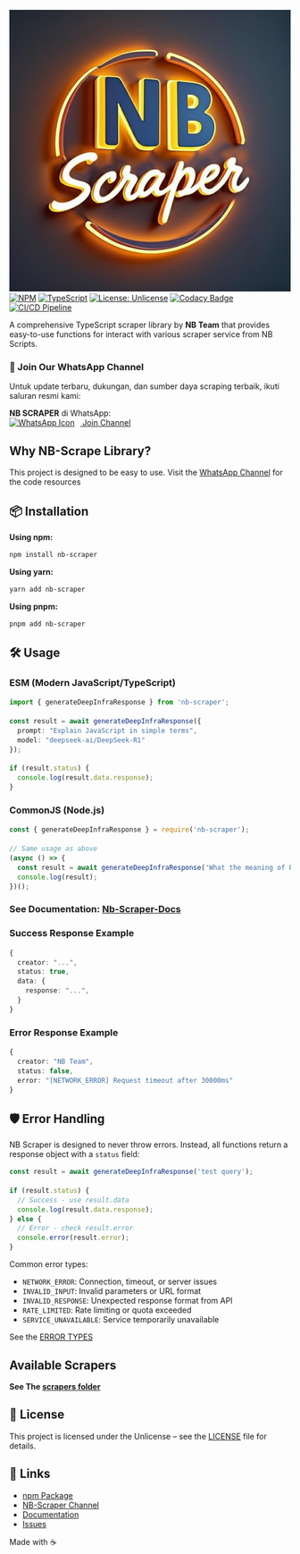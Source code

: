 [![icon](public/logo.png)](https://whatsapp.com/channel/0029Vb5EZCjIiRotHCI1213L)
[![NPM](https://nodei.co/npm/nb-scraper.png)](https://npmjs.org/package/nb-scraper)
[![TypeScript](https://img.shields.io/badge/TypeScript-007ACC?logo=typescript&logoColor=white)](https://typescriptlang.org)
[![License: Unlicense](https://img.shields.io/badge/license-Unlicense-blue.svg)](http://unlicense.org/)
[![Codacy Badge](https://app.codacy.com/project/badge/Grade/f7c79559f8d44dd49ee3fc69bc77aef3)](https://app.codacy.com?utm_source=gh&utm_medium=referral&utm_content=&utm_campaign=Badge_grade)
[![CI/CD Pipeline](https://github.com/Chakszzz/NB-Scraper/actions/workflows/ci.yml/badge.svg)](https://github.com/Chakszzz/NB-Scraper/actions/workflows/ci.yml)

A comprehensive TypeScript scraper library by **NB Team** that provides easy-to-use functions for interact with various scraper service from NB Scripts.

### 📢 Join Our WhatsApp Channel
Untuk update terbaru, dukungan, dan sumber daya scraping terbaik, ikuti saluran resmi kami:

**NB SCRAPER** di WhatsApp:  
<a href="https://whatsapp.com/channel/0029Vb5EZCjIiRotHCI1213L">
  <img src="https://static.whatsapp.net/rsrc.php/v3/yP/r/rYZqPCBaG70.png" 
       width="30" 
       style="margin-right:10px" 
       loading="lazy" 
       alt="WhatsApp Icon">
</a> [Join Channel](https://whatsapp.com/channel/0029Vb5EZCjIiRotHCI1213L)

## Why NB-Scrape Library?

This project is designed to be easy to use. Visit the [WhatsApp Channel](https://whatsapp.com/channel/0029Vb5EZCjIiRotHCI1213L) for the code resources

## 📦 Installation
**Using npm:**
```bash
npm install nb-scraper
```
**Using yarn:**
```bash
yarn add nb-scraper
```
**Using pnpm:**
```bash
pnpm add nb-scraper
```

## 🛠️ Usage

### ESM (Modern JavaScript/TypeScript)

```typescript
import { generateDeepInfraResponse } from 'nb-scraper';

const result = await generateDeepInfraResponse({
  prompt: "Explain JavaScript in simple terms",
  model: "deepseek-ai/DeepSeek-R1"
});

if (result.status) {
  console.log(result.data.response);
}
```

### CommonJS (Node.js)

```javascript
const { generateDeepInfraResponse } = require('nb-scraper');

// Same usage as above
(async () => {
  const result = await generateDeepInfraResponse('What the meaning of Pahlawan Indonesia?');
  console.log(result);
})();
```
### See Documentation: [Nb-Scraper-Docs](https://nb-scraper.js.org)
### Success Response Example

```typescript
{
  creator: "...",
  status: true,
  data: {
    response: "...", 
  }
}
```

### Error Response Example

```typescript
{
  creator: "NB Team",
  status: false,
  error: "[NETWORK_ERROR] Request timeout after 30000ms"
}
```

## 🛡️ Error Handling

NB Scraper is designed to never throw errors. Instead, all functions return a response object with a `status` field:

```typescript
const result = await generateDeepInfraResponse('test query');

if (result.status) {
  // Success - use result.data
  console.log(result.data.response);
} else {
  // Error - check result.error
  console.error(result.error);
}
```

Common error types:
- `NETWORK_ERROR`: Connection, timeout, or server issues
- `INVALID_INPUT`: Invalid parameters or URL format
- `INVALID_RESPONSE`: Unexpected response format from API
- `RATE_LIMITED`: Rate limiting or quota exceeded
- `SERVICE_UNAVAILABLE`: Service temporarily unavailable

See the [ERROR TYPES](app/types.ts)

## Available Scrapers
**See The [scrapers folder](app/scrapers)**

## 📄 License

This project is licensed under the Unlicense – see the [LICENSE](LICENSE) file for details.

## 🔗 Links
- [npm Package](https://www.npmjs.com/package/nb-scraper)
- [NB-Scraper Channel](https://whatsapp.com/channel/0029Vb5EZCjIiRotHCI1213L)
- [Documentation](https://nb-scraper.js.org)
- [Issues](https://github.com/chakszzz/nb-scraper/issues)

Made with ☕
